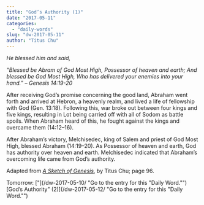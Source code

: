 ```yaml
---
title: "God’s Authority (1)"
date: "2017-05-11"
categories: 
  - "daily-words"
slug: "dw-2017-05-11"
author: "Titus Chu"
---
```


_He blessed him and said,_

_“Blessed be Abram of God Most High,_ _Possessor of heaven and earth;_ _And blessed be God Most High,_ _Who has delivered your enemies into your hand.”_ _– Genesis 14:19-20_

After receiving God’s promise concerning the good land, Abraham went forth and arrived at Hebron, a heavenly realm, and lived a life of fellowship with God (Gen. 13:18). Following this, war broke out between four kings and five kings, resulting in Lot being carried off with all of Sodom as battle spoils. When Abraham heard of this, he fought against the kings and overcame them (14:12–16).

After Abraham’s victory, Melchisedec, king of Salem and priest of God Most High, blessed Abraham (14:19–20). As Possessor of heaven and earth, God has authority over heaven and earth. Melchisedec indicated that Abraham’s overcoming life came from God’s authority.

Adapted from _[A Sketch of Genesis](/book-gen-sketch/ "Go to the listing for this book.")_, by Titus Chu; page 96.

Tomorrow: ["](/dw-2017-05-10/ "Go to the entry for this "Daily Word."")[God’s Authority" (2)](/dw-2017-05-12/ "Go to the entry for this "Daily Word."")

